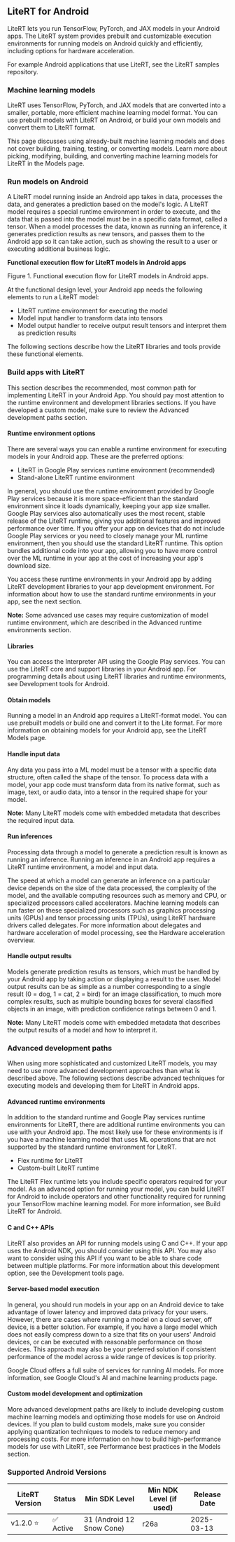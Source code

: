 ## LiteRT for Android

LiteRT lets you run TensorFlow, PyTorch, and JAX models in your Android apps. The LiteRT system provides prebuilt and customizable execution environments for running models on Android quickly and efficiently, including options for hardware acceleration.

For example Android applications that use LiteRT, see the LiteRT samples repository.

### Machine learning models

LiteRT uses TensorFlow, PyTorch, and JAX models that are converted into a smaller, portable, more efficient machine learning model format. You can use prebuilt models with LiteRT on Android, or build your own models and convert them to LiteRT format.

This page discusses using already-built machine learning models and does not cover building, training, testing, or converting models. Learn more about picking, modifying, building, and converting machine learning models for LiteRT in the Models page.

### Run models on Android

A LiteRT model running inside an Android app takes in data, processes the data, and generates a prediction based on the model's logic. A LiteRT model requires a special runtime environment in order to execute, and the data that is passed into the model must be in a specific data format, called a tensor. When a model processes the data, known as running an inference, it generates prediction results as new tensors, and passes them to the Android app so it can take action, such as showing the result to a user or executing additional business logic.

**Functional execution flow for LiteRT models in Android apps**

Figure 1. Functional execution flow for LiteRT models in Android apps.

At the functional design level, your Android app needs the following elements to run a LiteRT model:

*   LiteRT runtime environment for executing the model
*   Model input handler to transform data into tensors
*   Model output handler to receive output result tensors and interpret them as prediction results

The following sections describe how the LiteRT libraries and tools provide these functional elements.

### Build apps with LiteRT

This section describes the recommended, most common path for implementing LiteRT in your Android App. You should pay most attention to the runtime environment and development libraries sections. If you have developed a custom model, make sure to review the Advanced development paths section.

#### Runtime environment options

There are several ways you can enable a runtime environment for executing models in your Android app. These are the preferred options:

*   LiteRT in Google Play services runtime environment (recommended)
*   Stand-alone LiteRT runtime environment

In general, you should use the runtime environment provided by Google Play services because it is more space-efficient than the standard environment since it loads dynamically, keeping your app size smaller. Google Play services also automatically uses the most recent, stable release of the LiteRT runtime, giving you additional features and improved performance over time. If you offer your app on devices that do not include Google Play services or you need to closely manage your ML runtime environment, then you should use the standard LiteRT runtime. This option bundles additional code into your app, allowing you to have more control over the ML runtime in your app at the cost of increasing your app's download size.

You access these runtime environments in your Android app by adding LiteRT development libraries to your app development environment. For information about how to use the standard runtime environments in your app, see the next section.

**Note:** Some advanced use cases may require customization of model runtime environment, which are described in the Advanced runtime environments section.

#### Libraries

You can access the Interpreter API using the Google Play services. You can use the LiteRT core and support libraries in your Android app. For programming details about using LiteRT libraries and runtime environments, see Development tools for Android.

#### Obtain models

Running a model in an Android app requires a LiteRT-format model. You can use prebuilt models or build one and convert it to the Lite format. For more information on obtaining models for your Android app, see the LiteRT Models page.

#### Handle input data

Any data you pass into a ML model must be a tensor with a specific data structure, often called the shape of the tensor. To process data with a model, your app code must transform data from its native format, such as image, text, or audio data, into a tensor in the required shape for your model.

**Note:** Many LiteRT models come with embedded metadata that describes the required input data.

#### Run inferences

Processing data through a model to generate a prediction result is known as running an inference. Running an inference in an Android app requires a LiteRT runtime environment, a model and input data.

The speed at which a model can generate an inference on a particular device depends on the size of the data processed, the complexity of the model, and the available computing resources such as memory and CPU, or specialized processors called accelerators. Machine learning models can run faster on these specialized processors such as graphics processing units (GPUs) and tensor processing units (TPUs), using LiteRT hardware drivers called delegates. For more information about delegates and hardware acceleration of model processing, see the Hardware acceleration overview.

#### Handle output results

Models generate prediction results as tensors, which must be handled by your Android app by taking action or displaying a result to the user. Model output results can be as simple as a number corresponding to a single result (0 = dog, 1 = cat, 2 = bird) for an image classification, to much more complex results, such as multiple bounding boxes for several classified objects in an image, with prediction confidence ratings between 0 and 1.

**Note:** Many LiteRT models come with embedded metadata that describes the output results of a model and how to interpret it.

### Advanced development paths

When using more sophisticated and customized LiteRT models, you may need to use more advanced development approaches than what is described above. The following sections describe advanced techniques for executing models and developing them for LiteRT in Android apps.

#### Advanced runtime environments

In addition to the standard runtime and Google Play services runtime environments for LiteRT, there are additional runtime environments you can use with your Android app. The most likely use for these environments is if you have a machine learning model that uses ML operations that are not supported by the standard runtime environment for LiteRT.

*   Flex runtime for LiteRT
*   Custom-built LiteRT runtime

The LiteRT Flex runtime lets you include specific operators required for your model. As an advanced option for running your model, you can build LiteRT for Android to include operators and other functionality required for running your TensorFlow machine learning model. For more information, see Build LiteRT for Android.

#### C and C++ APIs

LiteRT also provides an API for running models using C and C++. If your app uses the Android NDK, you should consider using this API. You may also want to consider using this API if you want to be able to share code between multiple platforms. For more information about this development option, see the Development tools page.

#### Server-based model execution

In general, you should run models in your app on an Android device to take advantage of lower latency and improved data privacy for your users. However, there are cases where running a model on a cloud server, off device, is a better solution. For example, if you have a large model which does not easily compress down to a size that fits on your users' Android devices, or can be executed with reasonable performance on those devices. This approach may also be your preferred solution if consistent performance of the model across a wide range of devices is top priority.

Google Cloud offers a full suite of services for running AI models. For more information, see Google Cloud's AI and machine learning products page.

#### Custom model development and optimization

More advanced development paths are likely to include developing custom machine learning models and optimizing those models for use on Android devices. If you plan to build custom models, make sure you consider applying quantization techniques to models to reduce memory and processing costs. For more information on how to build high-performance models for use with LiteRT, see Performance best practices in the Models section.

### Supported Android Versions

| LiteRT Version | Status | Min SDK Level | Min NDK Level (if used) | Release Date |
|---|---|---|---|---|
| v1.2.0 ⭐ | ✅ Active | 31 (Android 12 Snow Cone) | r26a | 2025-03-13 |
